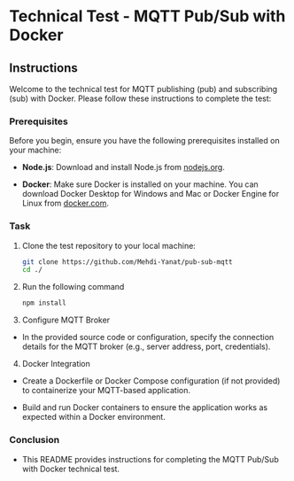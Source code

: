 # Technical Test - MQTT Pub/Sub with Docker

## Instructions

Welcome to the technical test for MQTT publishing (pub) and subscribing (sub) with Docker. Please follow these instructions to complete the test:

### Prerequisites

Before you begin, ensure you have the following prerequisites installed on your machine:

- **Node.js**: Download and install Node.js from [nodejs.org](https://nodejs.org/).

- **Docker**: Make sure Docker is installed on your machine. You can download Docker Desktop for Windows and Mac or Docker Engine for Linux from [docker.com](https://www.docker.com/get-started).

### Task

1. Clone the test repository to your local machine:

   ```bash
   git clone https://github.com/Mehdi-Yanat/pub-sub-mqtt
   cd ./


2. Run the following command

    ```bash
    npm install

3. Configure MQTT Broker

- In the provided source code or configuration, specify the connection details for the MQTT broker (e.g., server address, port, credentials).


4. Docker Integration

- Create a Dockerfile or Docker Compose configuration (if not provided) to containerize your MQTT-based application.

- Build and run Docker containers to ensure the application works as expected within a Docker environment.


### Conclusion

- This README provides instructions for completing the MQTT Pub/Sub with Docker technical test. 